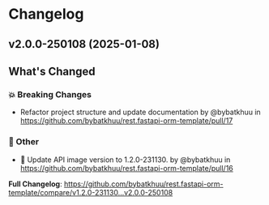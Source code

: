 # Changelog

## v2.0.0-250108 (2025-01-08)

<!-- Release notes generated using configuration in .github/release.yml at main -->

## What's Changed
### 💥 Breaking Changes
* Refactor project structure and update documentation by @bybatkhuu in https://github.com/bybatkhuu/rest.fastapi-orm-template/pull/17
### 💬 Other
* :whale: Update API image version to 1.2.0-231130. by @bybatkhuu in https://github.com/bybatkhuu/rest.fastapi-orm-template/pull/16


**Full Changelog**: https://github.com/bybatkhuu/rest.fastapi-orm-template/compare/v1.2.0-231130...v2.0.0-250108


